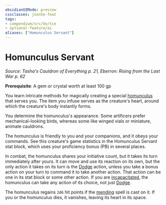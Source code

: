 ```yaml
---
obsidianUIMode: preview
cssclasses: json5e-feat
tags:
- compendium/src/5e/tce
- optional-feature/ai
aliases: ["Homunculus Servant"]
---
```

# Homunculus Servant
*Source: Tasha's Cauldron of Everything p. 21, Eberron: Rising from the Last War p. 62*  

**Prerequisite**: A gem or crystal worth at least 100 gp

You learn intricate methods for magically creating a special [homunculus](b_homunculus-servant-tce.md) that serves you. The item you infuse serves as the creature's heart, around which the creature's body instantly forms.

You determine the homunculus's appearance. Some artificers prefer mechanical-looking birds, whereas some like winged vials or miniature, animate cauldrons.

The homunculus is friendly to you and your companions, and it obeys your commands. See this creature's game statistics in the Homunculus Servant stat block, which uses your proficiency bonus (PB) in several places.

In combat, the homunculus shares your initiative count, but it takes its turn immediately after yours. It can move and use its reaction on its own, but the only action it takes on its turn is the [Dodge](_actions.md#Dodge) action, unless you take a bonus action on your turn to command it to take another action. That action can be one in its stat block or some other action. If you are [incapacitated](_conditions.md#incapacitated), the homunculus can take any action of its choice, not just [Dodge](_actions.md#Dodge).

The homunculus regains `2d6` hit points if the [mending](mending.md) spell is cast on it. If you or the homunculus dies, it vanishes, leaving its heart in its space.